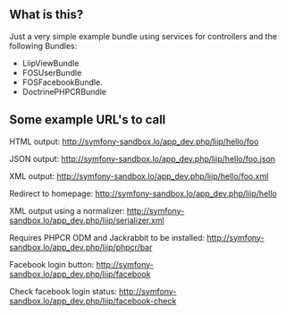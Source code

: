 What is this?
-------------

Just a very simple example bundle using services for controllers and the following Bundles:
- LiipViewBundle
- FOSUserBundle
- FOSFacebookBundle.
- DoctrinePHPCRBundle

Some example URL's to call
--------------------------

HTML output:
http://symfony-sandbox.lo/app_dev.php/liip/hello/foo

JSON output:
http://symfony-sandbox.lo/app_dev.php/liip/hello/foo.json

XML output:
http://symfony-sandbox.lo/app_dev.php/liip/hello/foo.xml

Redirect to homepage:
http://symfony-sandbox.lo/app_dev.php/liip/hello

XML output using a normalizer:
http://symfony-sandbox.lo/app_dev.php/liip/serializer.xml

Requires PHPCR ODM and Jackrabbit to be installed:
http://symfony-sandbox.lo/app_dev.php/liip/phpcr/bar

Facebook login button:
http://symfony-sandbox.lo/app_dev.php/liip/facebook

Check facebook login status:
http://symfony-sandbox.lo/app_dev.php/liip/facebook-check
